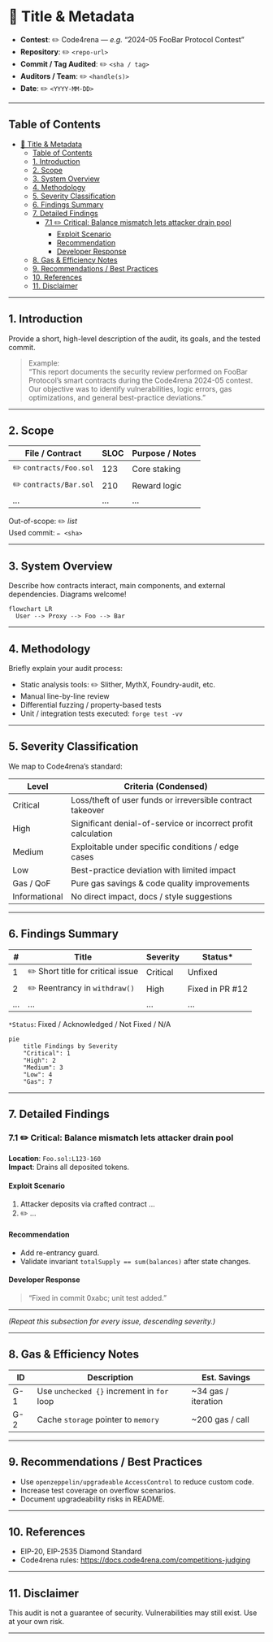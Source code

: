
<!-- ================================================================== -->
<!--           Code4rena Smart-Contract Audit Report Template           -->
<!--               Replace ✏️  … placeholders before submit             -->
<!-- ================================================================== -->

# 📝 Title & Metadata  
- **Contest**: ✏️ Code4rena — *e.g.* “2024-05 FooBar Protocol Contest”  
- **Repository**: ✏️ `<repo-url>`  
- **Commit / Tag Audited**: ✏️ `<sha / tag>`  
- **Auditors / Team**: ✏️ `<handle(s)>`  
- **Date**: ✏️ `<YYYY-MM-DD>`  

---

## Table of Contents
- [📝 Title \& Metadata](#-title--metadata)
  - [Table of Contents](#table-of-contents)
  - [1. Introduction](#1-introduction)
  - [2. Scope](#2-scope)
  - [3. System Overview](#3-system-overview)
  - [4. Methodology](#4-methodology)
  - [5. Severity Classification](#5-severity-classification)
  - [6. Findings Summary](#6-findings-summary)
  - [7. Detailed Findings](#7-detailed-findings)
    - [7.1 ✏️ Critical: Balance mismatch lets attacker drain pool](#71-️-critical-balance-mismatch-lets-attacker-drain-pool)
      - [Exploit Scenario](#exploit-scenario)
      - [Recommendation](#recommendation)
      - [Developer Response](#developer-response)
  - [8. Gas \& Efficiency Notes](#8-gas--efficiency-notes)
  - [9. Recommendations / Best Practices](#9-recommendations--best-practices)
  - [10. References](#10-references)
  - [11. Disclaimer](#11-disclaimer)

---

## 1. Introduction
Provide a short, high-level description of the audit, its goals, and the tested commit.

> Example:  
> “This report documents the security review performed on FooBar Protocol’s smart contracts during the Code4rena 2024-05 contest. Our objective was to identify vulnerabilities, logic errors, gas optimizations, and general best-practice deviations.”

---

## 2. Scope
| File / Contract | SLOC | Purpose / Notes |
|-----------------|------|-----------------|
| ✏️ `contracts/Foo.sol` | 123 | Core staking |
| ✏️ `contracts/Bar.sol` | 210 | Reward logic |
| … | … | … |

Out-of-scope: ✏️ *list*  
Used commit: `✏️ <sha>`

---

## 3. System Overview
Describe how contracts interact, main components, and external dependencies. Diagrams welcome!

```mermaid
flowchart LR
  User --> Proxy --> Foo --> Bar
```

---

## 4. Methodology
Briefly explain your audit process:

- Static analysis tools: ✏️ Slither, MythX, Foundry-audit, etc.  
- Manual line-by-line review  
- Differential fuzzing / property-based tests  
- Unit / integration tests executed: `forge test -vv`

---

## 5. Severity Classification
We map to Code4rena’s standard:

| Level        | Criteria (Condensed)                                                        |
|--------------|-----------------------------------------------------------------------------|
| Critical     | Loss/theft of user funds or irreversible contract takeover                  |
| High         | Significant denial-of-service or incorrect profit calculation               |
| Medium       | Exploitable under specific conditions / edge cases                          |
| Low          | Best-practice deviation with limited impact                                 |
| Gas / QoF    | Pure gas savings & code quality improvements                                |
| Informational| No direct impact, docs / style suggestions                                  |

---

## 6. Findings Summary
| # | Title | Severity | Status* |
|---|-------|----------|---------|
| 1 | ✏️ Short title for critical issue | Critical | Unfixed |
| 2 | ✏️ Reentrancy in `withdraw()`    | High     | Fixed in PR #12 |
| … | … | … | … |

`*Status`: Fixed / Acknowledged / Not Fixed / N/A

```mermaid
pie
    title Findings by Severity
    "Critical": 1
    "High": 2
    "Medium": 3
    "Low": 4
    "Gas": 7
```

---

## 7. Detailed Findings

### 7.1 ✏️ Critical: Balance mismatch lets attacker drain pool
**Location**: `Foo.sol:L123-160`  
**Impact**: Drains all deposited tokens.  

#### Exploit Scenario  
1. Attacker deposits via crafted contract …  
2. ✏️ …

#### Recommendation  
- Add re-entrancy guard.  
- Validate invariant `totalSupply == sum(balances)` after state changes.  

#### Developer Response  
> “Fixed in commit 0xabc; unit test added.”

---

_(Repeat this subsection for every issue, descending severity.)_

---

## 8. Gas & Efficiency Notes
| ID | Description | Est. Savings |
|----|-------------|--------------|
| G-1 | Use `unchecked {}` increment in `for` loop | ~34 gas / iteration |
| G-2 | Cache `storage` pointer to `memory`         | ~200 gas / call |

---

## 9. Recommendations / Best Practices
- Use `openzeppelin/upgradeable` `AccessControl` to reduce custom code.  
- Increase test coverage on overflow scenarios.  
- Document upgradeability risks in README.

---

## 10. References
- EIP-20, EIP-2535 Diamond Standard  
- Code4rena rules: https://docs.code4rena.com/competitions-judging  

---

## 11. Disclaimer
This audit is not a guarantee of security. Vulnerabilities may still exist. Use at your own risk.

---

<!-- ===================== END OF REPORT ============================= -->